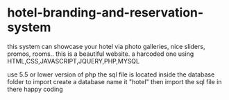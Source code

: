 # hotel-branding-and-reservation-system
this system can showcase your hotel via photo galleries, nice sliders, promos, rooms.. this is a beautiful website. a harcoded one using HTML,CSS,JAVASCRIPT,JQUERY,PHP,MYSQL


use 5.5 or lower version of php
the sql file is located inside the database folder
to import create a database name it "hotel" then import the sql file in there happy coding
